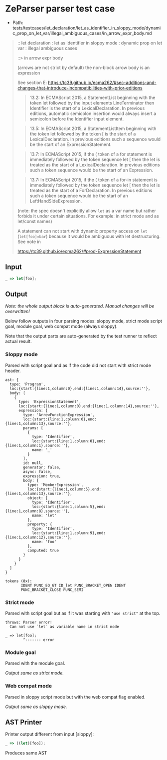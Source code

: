 # ZeParser parser test case

- Path: tests/testcases/let_declaration/let_as_identifier_in_sloppy_mode/dynamic_prop_on_let_var/illegal_ambiguous_cases/in_arrow_expr_body.md

> :: let declaration : let as identifier in sloppy mode : dynamic prop on let var : illegal ambiguous cases
>
> ::> in arrow expr body
>
> (arrows are not strict by default) the non-block arrow body is an expression
>
> See section E: https://tc39.github.io/ecma262/#sec-additions-and-changes-that-introduce-incompatibilities-with-prior-editions
>
> > 13.2: In ECMAScript 2015, a StatementList beginning with the token let followed by the input elements LineTerminator then Identifier is the start of a LexicalDeclaration. In previous editions, automatic semicolon insertion would always insert a semicolon before the Identifier input element.
>
> > 13.5: In ECMAScript 2015, a StatementListItem beginning with the token let followed by the token [ is the start of a LexicalDeclaration. In previous editions such a sequence would be the start of an ExpressionStatement.
>
> > 13.7: In ECMAScript 2015, if the ( token of a for statement is immediately followed by the token sequence let [ then the let is treated as the start of a LexicalDeclaration. In previous editions such a token sequence would be the start of an Expression.
>
> > 13.7: In ECMAScript 2015, if the ( token of a for-in statement is immediately followed by the token sequence let [ then the let is treated as the start of a ForDeclaration. In previous editions such a token sequence would be the start of an LeftHandSideExpression.
>
> (note: the spec doesn't explicitly allow `let` as a var name but rather forbids it under certain situations. For example: in strict mode and as let/const names)
>
> A statement can not start with dynamic property access on `let` (`let[foo]=bar`) because it would be ambiguous with let destructuring. See note in
>
> https://tc39.github.io/ecma262/#prod-ExpressionStatement

## Input

`````js
_ => let[foo];
`````

## Output

_Note: the whole output block is auto-generated. Manual changes will be overwritten!_

Below follow outputs in four parsing modes: sloppy mode, strict mode script goal, module goal, web compat mode (always sloppy).

Note that the output parts are auto-generated by the test runner to reflect actual result.

### Sloppy mode

Parsed with script goal and as if the code did not start with strict mode header.

`````
ast: {
  type: 'Program',
  loc:{start:{line:1,column:0},end:{line:1,column:14},source:''},
  body: [
    {
      type: 'ExpressionStatement',
      loc:{start:{line:1,column:0},end:{line:1,column:14},source:''},
      expression: {
        type: 'ArrowFunctionExpression',
        loc:{start:{line:1,column:0},end:{line:1,column:13},source:''},
        params: [
          {
            type: 'Identifier',
            loc:{start:{line:1,column:0},end:{line:1,column:1},source:''},
            name: '_'
          }
        ],
        id: null,
        generator: false,
        async: false,
        expression: true,
        body: {
          type: 'MemberExpression',
          loc:{start:{line:1,column:5},end:{line:1,column:13},source:''},
          object: {
            type: 'Identifier',
            loc:{start:{line:1,column:5},end:{line:1,column:8},source:''},
            name: 'let'
          },
          property: {
            type: 'Identifier',
            loc:{start:{line:1,column:9},end:{line:1,column:12},source:''},
            name: 'foo'
          },
          computed: true
        }
      }
    }
  ]
}

tokens (8x):
       IDENT PUNC_EQ_GT ID_let PUNC_BRACKET_OPEN IDENT
       PUNC_BRACKET_CLOSE PUNC_SEMI
`````

### Strict mode

Parsed with script goal but as if it was starting with `"use strict"` at the top.

`````
throws: Parser error!
  Can not use `let` as variable name in strict mode

_ => let[foo];
        ^------- error
`````


### Module goal

Parsed with the module goal.

_Output same as strict mode._

### Web compat mode

Parsed in sloppy script mode but with the web compat flag enabled.

_Output same as sloppy mode._

## AST Printer

Printer output different from input [sloppy]:

````js
_ => ((let)[foo]);
````

Produces same AST
